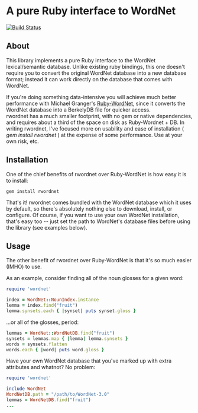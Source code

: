 # A pure Ruby interface to WordNet #

[![Build Status](https://travis-ci.org/doches/rwordnet.png)](https://travis-ci.org/doches/rwordnet)

## About ##

This library implements a pure Ruby interface to the WordNet lexical/semantic
database. Unlike existing ruby bindings, this one doesn't require you to convert
the original WordNet database into a new database format; instead it can work directly
on the database that comes with WordNet. 

If you're doing something data-intensive you will achieve much better performance
with Michael Granger's [Ruby-WordNet](http://www.deveiate.org/projects/Ruby-WordNet/),
since it converts the WordNet database into a BerkelyDB file for quicker access.  
rwordnet has a much smaller footprint, with no gem or native dependencies, and requires 
about a third of the space on disk as Ruby-Wordnet + DB. In writing rwordnet, I've 
focused more on usability and ease of installation ( *gem install rwordnet* ) at the 
expense of some performance. Use at your own risk, etc.

## Installation ##

One of the chief benefits of rwordnet over Ruby-WordNet is how easy it is to install:

    gem install rwordnet

That's it! rwordnet comes bundled with the WordNet database which it uses by default,
so there's absolutely nothing else to download, install, or configure.
Of course, if you want to use your own WordNet installation, that's easy too -- just
set the path to WordNet's database files before using the library (see examples below).

## Usage ##

The other benefit of rwordnet over Ruby-WordNet is that it's so much easier (IMHO) to
use.

As an example, consider finding all of the noun glosses for a given word:

```Ruby
require 'wordnet'

index = WordNet::NounIndex.instance
lemma = index.find("fruit")
lemma.synsets.each { |synset| puts synset.gloss }
```

...or all of the glosses, period:

```Ruby
lemmas = WordNet::WordNetDB.find("fruit")
synsets = lemmas.map { |lemma| lemma.synsets }
words = synsets.flatten
words.each { |word| puts word.gloss }
```

Have your own WordNet database that you've marked up with extra attributes and whatnot?
No problem:

```Ruby
require 'wordnet'

include WordNet
WordNetDB.path = "/path/to/WordNet-3.0"
lemmas = WordNetDB.find("fruit")
...
```
